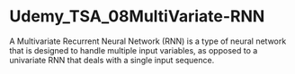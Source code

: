 # Udemy_TSA_08MultiVariate-RNN
A Multivariate Recurrent Neural Network (RNN) is a type of neural network that is designed to handle multiple input variables, as opposed to a univariate RNN that deals with a single input sequence. 
